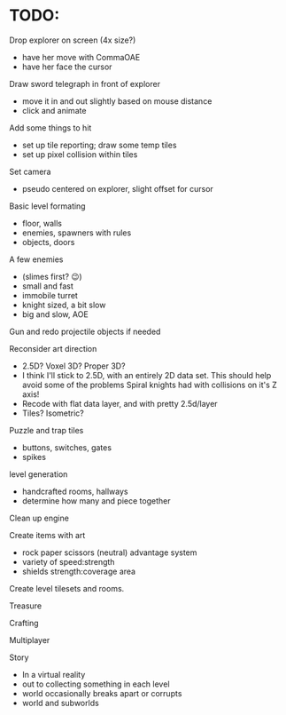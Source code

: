 # TODO:

Drop explorer on screen (4x size?)
- have her move with CommaOAE
- have her face the cursor
    
Draw sword telegraph in front of explorer
- move it in and out slightly based on mouse distance
- click and animate
    
Add some things to hit
- set up tile reporting; draw some temp tiles
- set up pixel collision within tiles
    
Set camera
- pseudo centered on explorer, slight offset for cursor
    
Basic level formating
- floor, walls
- enemies, spawners with rules
- objects, doors
    
A few enemies
- (slimes first? :wink:)
- small and fast
- immobile turret
- knight sized, a bit slow
- big and slow, AOE
    
Gun and redo projectile objects if needed
    
Reconsider art direction
- 2.5D? Voxel 3D? Proper 3D?
- I think I'll stick to 2.5D, with an entirely 2D data set. This should help avoid some of the problems Spiral knights had with collisions on it's Z axis!
- Recode with flat data layer, and with pretty 2.5d/layer
- Tiles? Isometric?

Puzzle and trap tiles
- buttons, switches, gates
- spikes

level generation
- handcrafted rooms, hallways
- determine how many and piece together

Clean up engine

Create items with art
- rock paper scissors (neutral) advantage system
- variety of speed:strength
- shields strength:coverage area
    
Create level tilesets and rooms.

Treasure

Crafting

Multiplayer

Story
- In a virtual reality
- out to collecting something in each level
- world occasionally breaks apart or corrupts
- world and subworlds    
